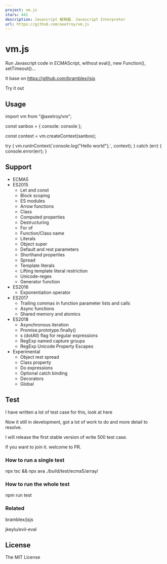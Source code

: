 ```yaml
---
project: vm.js
stars: 441
description: Javascript 解释器. Javascript Interpreter
url: https://github.com/axetroy/vm.js
---
```


vm.js
=====

Run Javascript code in ECMAScript, without eval(), new Function(), setTimeout()...

It base on https://github.com/bramblex/jsjs

Try it out

Usage
-----

import vm from "@axetroy/vm";

const sanbox \= { console: console };

const context \= vm.createContext(sanbox);

try {
  vm.runInContext(\`console.log("Hello world");\`, context);
} catch (err) {
  console.error(err);
}

Support
-------

-   ECMA5
-   ES2015
    -   Let and const
    -   Block scoping
    -   ES modules
    -   Arrow functions
    -   Class
    -   Computed properties
    -   Destructuring
    -   For of
    -   Function/Class name
    -   Literals
    -   Object super
    -   Default and rest parameters
    -   Shorthand properties
    -   Spread
    -   Template literals
    -   Lifting template literal restriction
    -   Unicode-regex
    -   Generator function
-   ES2016
    -   Exponentiation operator
-   ES2017
    -   Trailing commas in function parameter lists and calls
    -   Async functions
    -   Shared memory and atomics
-   ES2018
    -   Asynchronous iteration
    -   Promise.prototype.finally()
    -   s (dotAll) flag for regular expressions
    -   RegExp named capture groups
    -   RegExp Unicode Property Escapes
-   Experimental
    -   Object rest spread
    -   Class property
    -   Do expressions
    -   Optional catch binding
    -   Decorators
    -   Global

Test
----

I have written a lot of test case for this, look at here

Now it still in development, got a lot of work to do and more detail to resolve.

I will release the first stable version of write 500 test case.

If you want to join it. welcome to PR.

### How to run a single test

npx tsc && npx ava ./build/test/ecma5/array/

### How to run the whole test

npm run test

### Related

bramblex/jsjs

jkeylu/evil-eval

License
-------

The MIT License
